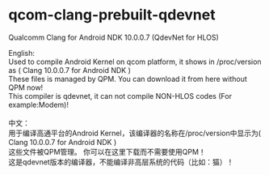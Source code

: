 # qcom-clang-prebuilt-qdevnet
Qualcomm Clang for Android NDK 10.0.0.7 (QdevNet for HLOS)

English:\
Used to compile Android Kernel on qcom platform, it shows in /proc/version as ( Clang 10.0.0.7 for Android NDK )\
These files is managed by QPM. You can download it from here without QPM now!\
This compiler is qdevnet, it can not compile NON-HLOS codes (For example:Modem)!\
\
中文：\
用于编译高通平台的Android Kernel，该编译器的名称在/proc/version中显示为( Clang 10.0.0.7 for Android NDK )\
这些文件被QPM管理。 你可以在这里下载而不需要使用QPM！\
这是qdevnet版本的编译器，不能编译非高层系统的代码（比如：猫）！
